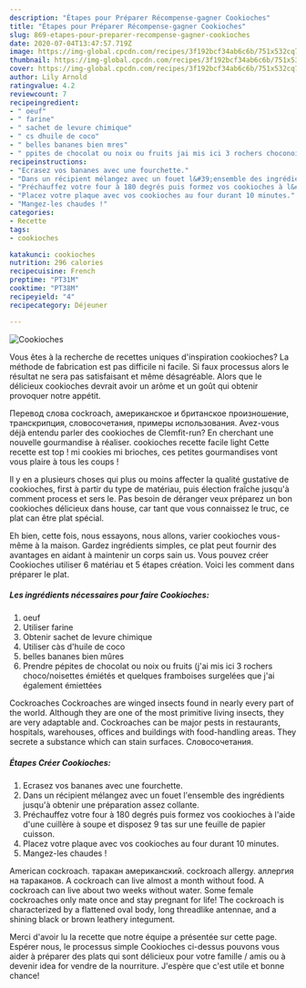 ```yaml
---
description: "Étapes pour Préparer Récompense-gagner Cookioches"
title: "Étapes pour Préparer Récompense-gagner Cookioches"
slug: 869-etapes-pour-preparer-recompense-gagner-cookioches
date: 2020-07-04T13:47:57.719Z
image: https://img-global.cpcdn.com/recipes/3f192bcf34ab6c6b/751x532cq70/cookioches-photo-principale-de-la-recette.jpg
thumbnail: https://img-global.cpcdn.com/recipes/3f192bcf34ab6c6b/751x532cq70/cookioches-photo-principale-de-la-recette.jpg
cover: https://img-global.cpcdn.com/recipes/3f192bcf34ab6c6b/751x532cq70/cookioches-photo-principale-de-la-recette.jpg
author: Lily Arnold
ratingvalue: 4.2
reviewcount: 7
recipeingredient:
- " oeuf"
- " farine"
- " sachet de levure chimique"
- " cs dhuile de coco"
- " belles bananes bien mres"
- " ppites de chocolat ou noix ou fruits jai mis ici 3 rochers choconoisettes mits et quelques framboises surgeles que jai galement miettes"
recipeinstructions:
- "Ecrasez vos bananes avec une fourchette."
- "Dans un récipient mélangez avec un fouet l&#39;ensemble des ingrédients jusqu&#39;à obtenir une préparation assez collante."
- "Préchauffez votre four à 180 degrés puis formez vos cookioches à l&#39;aide d&#39;une cuillère à soupe et disposez 9 tas sur une feuille de papier cuisson."
- "Placez votre plaque avec vos cookioches au four durant 10 minutes."
- "Mangez-les chaudes !"
categories:
- Recette
tags:
- cookioches

katakunci: cookioches 
nutrition: 296 calories
recipecuisine: French
preptime: "PT31M"
cooktime: "PT38M"
recipeyield: "4"
recipecategory: Déjeuner

---
```



![Cookioches](https://img-global.cpcdn.com/recipes/3f192bcf34ab6c6b/751x532cq70/cookioches-photo-principale-de-la-recette.jpg)

Vous êtes à la recherche de recettes uniques d'inspiration cookioches? La méthode de fabrication est pas difficile ni facile. Si faux processus alors le résultat ne sera pas satisfaisant et même désagréable. Alors que le délicieux cookioches devrait avoir un arôme et un goût qui obtenir provoquer notre appétit.

Перевод слова cockroach, американское и британское произношение, транскрипция, словосочетания, примеры использования. Avez-vous déjà entendu parler des cookioches de Clemfit-run? En cherchant une nouvelle gourmandise à réaliser. cookioches recette facile light Cette recette est top ! mi cookies mi brioches, ces petites gourmandises vont vous plaire à tous les coups !

Il y en a plusieurs choses qui plus ou moins affecter la qualité gustative de cookioches, first à partir du type de matériau, puis élection fraîche jusqu'à comment process et sers le. Pas besoin de déranger veux préparez un bon cookioches délicieux dans house, car tant que vous connaissez le truc, ce plat can être plat spécial.


Eh bien, cette fois, nous essayons, nous allons, varier cookioches vous-même à la maison. Gardez ingrédients simples, ce plat peut fournir des avantages en aidant à maintenir un corps sain us. Vous pouvez créer Cookioches utiliser 6 matériau et 5 étapes création. Voici les comment dans préparer le plat.

<!--inarticleads1-->

##### Les ingrédients nécessaires pour faire Cookioches:

1.   oeuf
1. Utiliser  farine
1. Obtenir  sachet de levure chimique
1. Utiliser  càs d&#39;huile de coco
1.   belles bananes bien mûres
1. Prendre  pépites de chocolat ou noix ou fruits (j&#39;ai mis ici 3 rochers choco/noisettes émiétés et quelques framboises surgelées que j&#39;ai également émiettées


Cockroaches Cockroaches are winged insects found in nearly every part of the world. Although they are one of the most primitive living insects, they are very adaptable and. Cockroaches can be major pests in restaurants, hospitals, warehouses, offices and buildings with food-handling areas. They secrete a substance which can stain surfaces. Словосочетания. 

<!--inarticleads2-->

##### Étapes Créer Cookioches:

1. Ecrasez vos bananes avec une fourchette.
1. Dans un récipient mélangez avec un fouet l&#39;ensemble des ingrédients jusqu&#39;à obtenir une préparation assez collante.
1. Préchauffez votre four à 180 degrés puis formez vos cookioches à l&#39;aide d&#39;une cuillère à soupe et disposez 9 tas sur une feuille de papier cuisson.
1. Placez votre plaque avec vos cookioches au four durant 10 minutes.
1. Mangez-les chaudes !


American cockroach. таракан американский. cockroach allergy. аллергия на тараканов. A cockroach can live almost a month without food. A cockroach can live about two weeks without water. Some female cockroaches only mate once and stay pregnant for life! The cockroach is characterized by a flattened oval body, long threadlike antennae, and a shining black or brown leathery integument. 


Merci d'avoir lu la recette que notre équipe a présentée sur cette page. Espérer nous, le processus simple Cookioches ci-dessus pouvons vous aider à préparer des plats qui sont délicieux pour votre famille / amis ou à devenir idea for vendre de la nourriture. J'espère que c'est utile et bonne chance!
